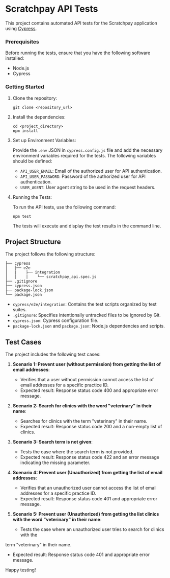 # Scratchpay API Tests

This project contains automated API tests for the Scratchpay application using [Cypress](https://www.cypress.io/).

### Prerequisites

Before running the tests, ensure that you have the following software installed:

- Node.js
- Cypress

### Getting Started

1. Clone the repository:

   ```
   git clone <repository_url>
   ```

2. Install the dependencies:

   ```
   cd <project_directory>
   npm install
   ```

3. Set up Environment Variables:

   Provide the `.env` JSON in `cypress.config.js` file and add the necessary environment variables required for the tests. The following variables should be defined:

   - `API_USER_EMAIL`: Email of the authorized user for API authentication.
   - `API_USER_PASSWORD`: Password of the authorized user for API authentication.
   - `USER_AGENT`: User agent string to be used in the request headers.

4. Running the Tests:

   To run the API tests, use the following command:

   ```
   npm test
   ```

   The tests will execute and display the test results in the command line.

## Project Structure

The project follows the following structure:

```
├── cypress
│   ├── e2e
│   |    ├── integration
│   │    |    └── scratchpay_api.spec.js
├── .gitignore
├── cypress.json
├── package-lock.json
└── package.json
```

- `cypress/e2e/integration`: Contains the test scripts organized by test suites.
- `.gitignore`: Specifies intentionally untracked files to be ignored by Git.
- `cypress.json`: Cypress configuration file.
- `package-lock.json` and `package.json`: Node.js dependencies and scripts.

## Test Cases

The project includes the following test cases:

1. **Scenario 1: Prevent user (without permission) from getting the list of email addresses**:
   - Verifies that a user without permission cannot access the list of email addresses for a specific practice ID.
   - Expected result: Response status code 400 and appropriate error message.

2. **Scenario 2: Search for clinics with the word "veterinary" in their name**:
   - Searches for clinics with the term "veterinary" in their name.
   - Expected result: Response status code 200 and a non-empty list of clinics.

3. **Scenario 3: Search term is not given**:
   - Tests the case where the search term is not provided.
   - Expected result: Response status code 422 and an error message indicating the missing parameter.

4. **Scenario 4: Prevent user (Unauthorized) from getting the list of email addresses**:
   - Verifies that an unauthorized user cannot access the list of email addresses for a specific practice ID.
   - Expected result: Response status code 401 and appropriate error message.

5. **Scenario 5: Prevent user (Unauthorized) from getting the list clinics with the word "veterinary" in their name**:
   - Tests the case where an unauthorized user tries to search for clinics with the

 term "veterinary" in their name.
   - Expected result: Response status code 401 and appropriate error message.

Happy testing!
